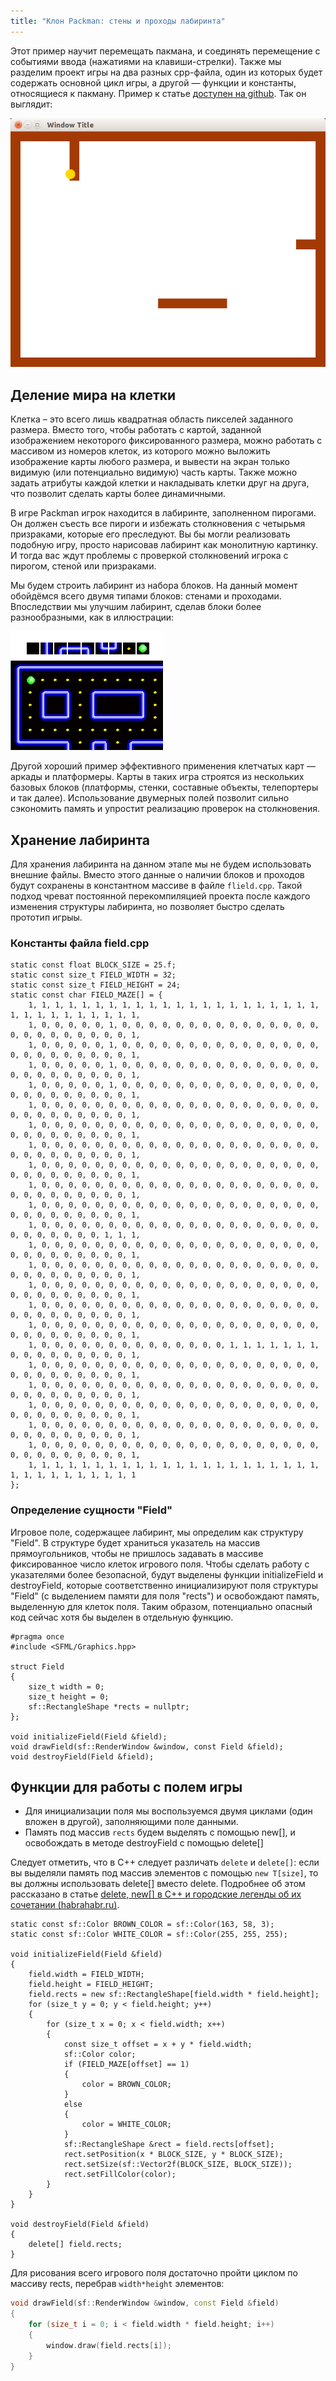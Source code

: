 ```yaml
---
title: "Клон Packman: стены и проходы лабиринта"
---
```


Этот пример научит перемещать пакмана, и соединять перемещение с событиями ввода (нажатиями на клавиши-стрелки). Также мы разделим проект игры на два разных cpp-файла, один из которых будет содержать основной цикл игры, а другой &mdash; функции и константы, относящиеся к пакману. Пример к статье [доступен на github](https://github.com/ps-group/sfml-packman/tree/master/packman_3). Так он выглядит:

![скриншот](img/preview_packman_3.png)

## Деление мира на клетки

Клетка – это всего лишь квадратная область пикселей заданного размера. Вместо того, чтобы работать с картой, заданной изображением некоторого фиксированного размера, можно работать с массивом из номеров клеток, из которого можно выложить изображение карты любого размера, и вывести на экран только видимую (или потенциально видимую) часть карты. Также можно задать атрибуты каждой клетки и накладывать клетки друг на друга, что позволит сделать карты более динамичными.

В игре Packman игрок находится в лабиринте, заполненном пирогами. Он должен съесть все пироги и избежать столкновения с четырьмя призраками, которые его преследуют. Вы бы могли реализовать подобную игру, просто нарисовав лабиринт как монолитную картинку. И тогда вас ждут проблемы с проверкой столкновений игрока с пирогом, стеной или призраками.

Мы будем строить лабиринт из набора блоков. На данный момент обойдёмся всего двумя типами блоков: стенами и проходами. Впоследствии мы улучшим лабиринт, сделав блоки более разнообразными, как в иллюстрации:

![Иллюстрация](img/PacMan.gif)

Другой хороший пример эффективного применения клетчатых карт &mdash; аркады и платформеры. Карты в таких игра строятся из нескольких базовых блоков (платформы, стенки, составные объекты, телепортеры и так далее). Использование двумерных полей позволит сильно сэкономить память и упростит реализацию проверок на столкновения.

## Хранение лабиринта

Для хранения лабиринта на данном этапе мы не будем использовать внешние файлы. Вместо этого данные о наличии блоков и проходов будут сохранены в константном массиве в файле `flield.cpp`. Такой подход чреват постоянной перекомпиляцией проекта после каждого изменения структуры лабиринта, но позволяет быстро сделать прототип игрыы.

### Константы файла field.cpp
```
static const float BLOCK_SIZE = 25.f;
static const size_t FIELD_WIDTH = 32;
static const size_t FIELD_HEIGHT = 24;
static const char FIELD_MAZE[] = {
    1, 1, 1, 1, 1, 1, 1, 1, 1, 1, 1, 1, 1, 1, 1, 1, 1, 1, 1, 1, 1, 1, 1, 1, 1, 1, 1, 1, 1, 1, 1, 1,
    1, 0, 0, 0, 0, 0, 1, 0, 0, 0, 0, 0, 0, 0, 0, 0, 0, 0, 0, 0, 0, 0, 0, 0, 0, 0, 0, 0, 0, 0, 0, 1,
    1, 0, 0, 0, 0, 0, 1, 0, 0, 0, 0, 0, 0, 0, 0, 0, 0, 0, 0, 0, 0, 0, 0, 0, 0, 0, 0, 0, 0, 0, 0, 1,
    1, 0, 0, 0, 0, 0, 1, 0, 0, 0, 0, 0, 0, 0, 0, 0, 0, 0, 0, 0, 0, 0, 0, 0, 0, 0, 0, 0, 0, 0, 0, 1,
    1, 0, 0, 0, 0, 0, 1, 0, 0, 0, 0, 0, 0, 0, 0, 0, 0, 0, 0, 0, 0, 0, 0, 0, 0, 0, 0, 0, 0, 0, 0, 1,
    1, 0, 0, 0, 0, 0, 0, 0, 0, 0, 0, 0, 0, 0, 0, 0, 0, 0, 0, 0, 0, 0, 0, 0, 0, 0, 0, 0, 0, 0, 0, 1,
    1, 0, 0, 0, 0, 0, 0, 0, 0, 0, 0, 0, 0, 0, 0, 0, 0, 0, 0, 0, 0, 0, 0, 0, 0, 0, 0, 0, 0, 0, 0, 1,
    1, 0, 0, 0, 0, 0, 0, 0, 0, 0, 0, 0, 0, 0, 0, 0, 0, 0, 0, 0, 0, 0, 0, 0, 0, 0, 0, 0, 0, 0, 0, 1,
    1, 0, 0, 0, 0, 0, 0, 0, 0, 0, 0, 0, 0, 0, 0, 0, 0, 0, 0, 0, 0, 0, 0, 0, 0, 0, 0, 0, 0, 0, 0, 1,
    1, 0, 0, 0, 0, 0, 0, 0, 0, 0, 0, 0, 0, 0, 0, 0, 0, 0, 0, 0, 0, 0, 0, 0, 0, 0, 0, 0, 0, 0, 0, 1,
    1, 0, 0, 0, 0, 0, 0, 0, 0, 0, 0, 0, 0, 0, 0, 0, 0, 0, 0, 0, 0, 0, 0, 0, 0, 0, 0, 0, 0, 0, 0, 1,
    1, 0, 0, 0, 0, 0, 0, 0, 0, 0, 0, 0, 0, 0, 0, 0, 0, 0, 0, 0, 0, 0, 0, 0, 0, 0, 0, 0, 0, 1, 1, 1,
    1, 0, 0, 0, 0, 0, 0, 0, 0, 0, 0, 0, 0, 0, 0, 0, 0, 0, 0, 0, 0, 0, 0, 0, 0, 0, 0, 0, 0, 0, 0, 1,
    1, 0, 0, 0, 0, 0, 0, 0, 0, 0, 0, 0, 0, 0, 0, 0, 0, 0, 0, 0, 0, 0, 0, 0, 0, 0, 0, 0, 0, 0, 0, 1,
    1, 0, 0, 0, 0, 0, 0, 0, 0, 0, 0, 0, 0, 0, 0, 0, 0, 0, 0, 0, 0, 0, 0, 0, 0, 0, 0, 0, 0, 0, 0, 1,
    1, 0, 0, 0, 0, 0, 0, 0, 0, 0, 0, 0, 0, 0, 0, 0, 0, 0, 0, 0, 0, 0, 0, 0, 0, 0, 0, 0, 0, 0, 0, 1,
    1, 0, 0, 0, 0, 0, 0, 0, 0, 0, 0, 0, 0, 0, 0, 0, 0, 0, 0, 0, 0, 0, 0, 0, 0, 0, 0, 0, 0, 0, 0, 1,
    1, 0, 0, 0, 0, 0, 0, 0, 0, 0, 0, 0, 0, 0, 0, 1, 1, 1, 1, 1, 1, 1, 0, 0, 0, 0, 0, 0, 0, 0, 0, 1,
    1, 0, 0, 0, 0, 0, 0, 0, 0, 0, 0, 0, 0, 0, 0, 0, 0, 0, 0, 0, 0, 0, 0, 0, 0, 0, 0, 0, 0, 0, 0, 1,
    1, 0, 0, 0, 0, 0, 0, 0, 0, 0, 0, 0, 0, 0, 0, 0, 0, 0, 0, 0, 0, 0, 0, 0, 0, 0, 0, 0, 0, 0, 0, 1,
    1, 0, 0, 0, 0, 0, 0, 0, 0, 0, 0, 0, 0, 0, 0, 0, 0, 0, 0, 0, 0, 0, 0, 0, 0, 0, 0, 0, 0, 0, 0, 1,
    1, 0, 0, 0, 0, 0, 0, 0, 0, 0, 0, 0, 0, 0, 0, 0, 0, 0, 0, 0, 0, 0, 0, 0, 0, 0, 0, 0, 0, 0, 0, 1,
    1, 0, 0, 0, 0, 0, 0, 0, 0, 0, 0, 0, 0, 0, 0, 0, 0, 0, 0, 0, 0, 0, 0, 0, 0, 0, 0, 0, 0, 0, 0, 1,
    1, 1, 1, 1, 1, 1, 1, 1, 1, 1, 1, 1, 1, 1, 1, 1, 1, 1, 1, 1, 1, 1, 1, 1, 1, 1, 1, 1, 1, 1, 1, 1
};
```

### Определение сущности "Field"

Игровое поле, содержащее лабиринт, мы определим как структуру "Field". В структуре будет храниться указатель на массив прямоугольников, чтобы не пришлось задавать в массиве фиксированное число клеток игрового поля. Чтобы сделать работу с указателями более безопасной, будут выделены функции initializeField и destroyField, которые соответственно инициализируют поля структуры "Field" (с выделением памяти для поля "rects") и освобождают память, выделенную для клеток поля. Таким образом, потенциально опасный код сейчас хотя бы выделен в отдельную функцию.

```
#pragma once
#include <SFML/Graphics.hpp>

struct Field
{
    size_t width = 0;
    size_t height = 0;
    sf::RectangleShape *rects = nullptr;
};

void initializeField(Field &field);
void drawField(sf::RenderWindow &window, const Field &field);
void destroyField(Field &field);
```

## Функции для работы с полем игры

- Для инициализации поля мы воспользуемся двумя циклами (один вложен в другой), заполняющими поле данными.
- Память под массив `rects` будем выделять с помощью new[], и освобождать в методе destroyField с помощью delete[]

Следует отметить, что в C++ следует различать `delete` и `delete[]`: если вы выделяли память под массив элементов с помощью `new T[size]`, то вы должны использовать delete[] вместо delete. Подробнее об этом рассказано в статье [delete, new[] в C++ и городские легенды об их сочетании (habrahabr.ru)](https://habrahabr.ru/company/abbyy/blog/117208/).

```
static const sf::Color BROWN_COLOR = sf::Color(163, 58, 3);
static const sf::Color WHITE_COLOR = sf::Color(255, 255, 255);

void initializeField(Field &field)
{
    field.width = FIELD_WIDTH;
    field.height = FIELD_HEIGHT;
    field.rects = new sf::RectangleShape[field.width * field.height];
    for (size_t y = 0; y < field.height; y++)
    {
        for (size_t x = 0; x < field.width; x++)
        {
            const size_t offset = x + y * field.width;
            sf::Color color;
            if (FIELD_MAZE[offset] == 1)
            {
                color = BROWN_COLOR;
            }
            else
            {
                color = WHITE_COLOR;
            }
            sf::RectangleShape &rect = field.rects[offset];
            rect.setPosition(x * BLOCK_SIZE, y * BLOCK_SIZE);
            rect.setSize(sf::Vector2f(BLOCK_SIZE, BLOCK_SIZE));
            rect.setFillColor(color);
        }
    }
}

void destroyField(Field &field)
{
    delete[] field.rects;
}
```

Для рисования всего игрового поля достаточно пройти циклом по массиву rects, перебрав `width*height` элементов:

```cpp
void drawField(sf::RenderWindow &window, const Field &field)
{
    for (size_t i = 0; i < field.width * field.height; i++)
    {
        window.draw(field.rects[i]);
    }
}
```
